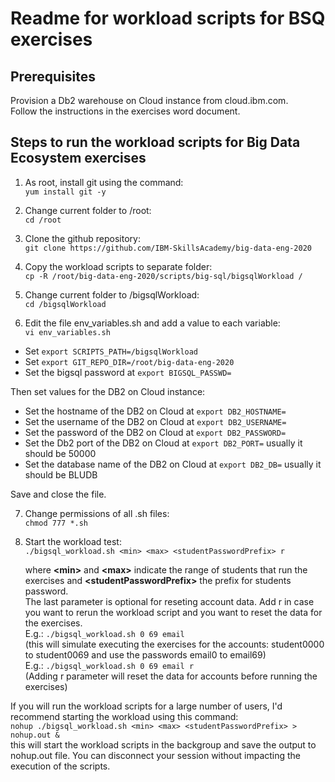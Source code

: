# Readme for workload scripts for BSQ exercises
## Prerequisites
Provision a Db2 warehouse on Cloud instance from cloud.ibm.com. <br>Follow the instructions in the exercises word document.
## Steps to run the workload scripts for Big Data Ecosystem exercises
1. As root, install git using the command:<br>
`yum install git -y`
  
2. Change current folder to /root:<br>
`cd /root`

3. Clone the github repository:<br>
`git clone https://github.com/IBM-SkillsAcademy/big-data-eng-2020`

4. Copy the workload scripts to separate folder:<br>
`cp -R /root/big-data-eng-2020/scripts/big-sql/bigsqlWorkload /`

5. Change current folder to /bigsqlWorkload:<br>
`cd /bigsqlWorkload`

6. Edit the file env_variables.sh and add a value to each variable:<br>
`vi env_variables.sh`

 - Set `export SCRIPTS_PATH=/bigsqlWorkload`<br>
 - Set `export GIT_REPO_DIR=/root/big-data-eng-2020`<br>
 - Set the bigsql password at `export BIGSQL_PASSWD=`<br>

Then set values for the DB2 on Cloud instance:<br>
 - Set the hostname of the DB2 on Cloud at `export DB2_HOSTNAME=`<br>
 - Set the username of the DB2 on Cloud at `export DB2_USERNAME=`<br>
 - Set the password of the DB2 on Cloud at `export DB2_PASSWORD=`<br>
 - Set the Db2 port of the DB2 on Cloud at `export DB2_PORT=` usually it should be 50000<br>
 - Set the database name of the DB2 on Cloud at `export DB2_DB=` usually it should be BLUDB<br>

Save and close the file.<br>

7. Change permissions of all .sh files:<br>
`chmod 777 *.sh`

8. Start the workload test:<br>
`./bigsql_workload.sh <min> <max> <studentPasswordPrefix> r`

   where **\<min\>** and **\<max\>** indicate the range of students that run the exercises and **\<studentPasswordPrefix\>** the prefix for students password.
   <br> The last parameter is optional for reseting account data. Add r in case you want to rerun the workload script and you want to reset the data for the exercises.
   <br>E.g.: `./bigsql_workload.sh 0 69 email` 
   <br> (this will simulate executing the exercises for the accounts: student0000 to student0069 and use the passwords email0 to email69)
   <br>E.g.: `./bigsql_workload.sh 0 69 email r`
   <br> (Adding r parameter will reset the data for accounts before running the exercises)

If you will run the workload scripts for a large number of users, I'd recommend starting the workload using this command:<br>
`nohup ./bigsql_workload.sh <min> <max> <studentPasswordPrefix> > nohup.out &`<br>
this will start the workload scripts in the backgroup and save the output to nohup.out file. You can disconnect your session without impacting the execution of the scripts.<br><br>


